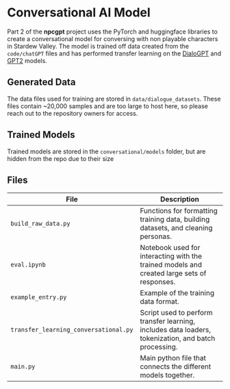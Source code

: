 # Conversational AI Model
  
Part 2 of the **npcgpt** project uses the PyTorch and huggingface libraries to create a conversational model for conversing with non playable characters in Stardew Valley. The model is trained off data created from the `code/chatGPT` files and has performed transfer learning on the [DialoGPT](https://huggingface.co/microsoft/DialoGPT-medium?text=Hey+my+name+is+Mariama%21+How+are+you%3F) and [GPT2](https://huggingface.co/gpt2) models. 

## Generated Data

The data files used for training are stored in `data/dialogue_datasets`. These files contain ~20,000 samples and are too large to host here, so please reach out to the repository owners for access.

## Trained Models

Trained models are stored in the `conversational/models` folder, but are hidden from the repo due to their size 

## Files 

| File                      | Description                                                                                                                       |
|---------------------------|-----------------------------------------------------------------------------------------------------------------------------------|
| `build_raw_data.py`                   | Functions for formatting training data, building datasets, and cleaning personas.                                     |
| `eval.ipynb`                          | Notebook used for interacting with the trained models and created large sets of responses.                            |
| `example_entry.py`                    | Example of the training data format.                                                                                  |
| `transfer_learning_conversational.py` | Script used to perform transfer learning, includes data loaders, tokenization, and batch processing.                  |
| `main.py`                             | Main python file that connects the different models together.                                                         |